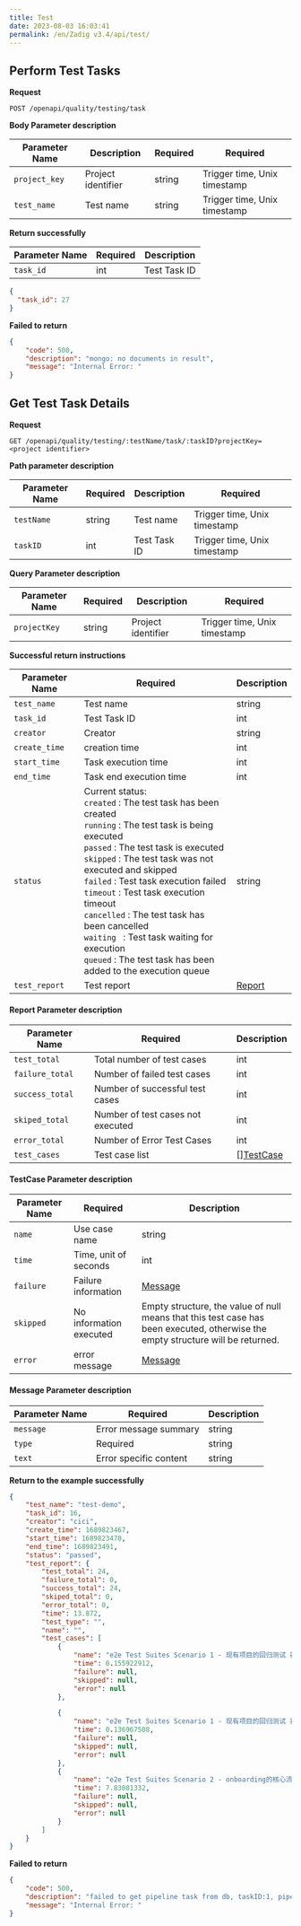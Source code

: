 ```yaml
---
title: Test
date: 2023-08-03 16:03:41
permalink: /en/Zadig v3.4/api/test/
---
```


## Perform Test Tasks

**Request**

```
POST /openapi/quality/testing/task
```

**Body Parameter description**

| Parameter Name        | Description     | Required   | Required |
| ------------- | -------- | ------ | ---- |
| `project_key` | Project identifier | string | Trigger time, Unix timestamp   |
| `test_name`   | Test name | string | Trigger time, Unix timestamp   |

**Return successfully**

| Parameter Name    | Required | Description        |
| --------- | ---- | ----------- |
| `task_id` | int  | Test Task ID |

```json
{
  "task_id": 27
}
```

**Failed to return**

```json
{
    "code": 500,
    "description": "mongo: no documents in result",
    "message": "Internal Error: "
}
```



## Get Test Task Details

**Request**

```
GET /openapi/quality/testing/:testName/task/:taskID?projectKey=<project identifier>
```

**Path parameter description**

| Parameter Name     | Required   | Description        | Required |
| ---------- | ------ | ----------- | ---- |
| `testName` | string | Test name    | Trigger time, Unix timestamp   |
| `taskID`   | int    | Test Task ID | Trigger time, Unix timestamp   |

**Query Parameter description**

| Parameter Name       | Required   | Description     | Required |
| ------------ | ------ | -------- | ---- |
| `projectKey` | string | Project identifier | Trigger time, Unix timestamp   |

**Successful return instructions**

| Parameter Name        | Required                                                         | Description              |
| ------------- | ------------------------------------------------------------ | ----------------- |
| `test_name`   | Test name                                                     | string            |
| `task_id`     | Test Task ID                                                  | int               |
| `creator`     | Creator                                                       | string            |
| `create_time` | creation time                                                     | int               |
| `start_time`  | Task execution time                                             | int               |
| `end_time`    | Task end execution time                                             | int               |
| `status `     | Current status:<br> `created` : The test task has been created<br> `running` : The test task is being executed<br> `passed` : The test task is executed<br> `skipped` : The test task was not executed and skipped<br> `failed` : Test task execution failed<br> `timeout` : Test task execution timeout<br> `cancelled` : The test task has been cancelled<br> `waiting ` : Test task waiting for execution<br> `queued` : The test task has been added to the execution queue | string            |
| `test_report` | Test report                                                     | [Report](#report) |

<h4 id="!">Report Parameter description</h4>

| Parameter Name          | Required               | Description                     |
| --------------- | ------------------ | ------------------------ |
| `test_total`    | Total number of test cases     | int                      |
| `failure_total` | Number of failed test cases   | int                      |
| `success_total` | Number of successful test cases   | int                      |
| `skiped_total`  | Number of test cases not executed | int                      |
| `error_total`   | Number of Error Test Cases   | int                      |
| `test_cases`    | Test case list       | [][TestCase](#test_case) |

<h4 id="!">TestCase Parameter description</h4>

| Parameter Name    | Required          | Description                                                         |
| --------- | ------------- | ------------------------------------------------------------ |
| `name`    | Use case name      | string                                                       |
| `time`    | Time, unit of seconds | int                                                          |
| `failure` | Failure information      | [Message](#message)                                          |
| `skipped` | No information executed    | Empty structure, the value of null means that this test case has been executed, otherwise the empty structure will be returned. |
| `error`   | error message      | [Message](#message)                                          |

<h4 id="!">Message Parameter description</h4>

| Parameter Name    | Required         | Description   |
| --------- | ------------ | ------ |
| `message` | Error message summary | string |
| `type`    | Required         | string |
| `text`    | Error specific content | string |

**Return to the example successfully**

```json
{
    "test_name": "test-demo",
    "task_id": 16,
    "creator": "cici",
    "create_time": 1689823467,
    "start_time": 1689823470,
    "end_time": 1689823491,
    "status": "passed",
    "test_report": {
        "test_total": 24,
        "failure_total": 0,
        "success_total": 24,
        "skiped_total": 0,
        "error_total": 0,
        "time": 13.872,
        "test_type": "",
        "name": "",
        "test_cases": [
            {
                "name": "e2e Test Suites Scenario 1 - 现有项目的回归测试 被测试环境中存在一个叫做voting的项目 可以查看环境",
                "time": 0.155922912,
                "failure": null,
                "skipped": null,
                "error": null
            },

            {
                "name": "e2e Test Suites Scenario 1 - 现有项目的回归测试 被测试环境中存在一个叫做voting的项目 可以查看Voting项目信息",
                "time": 0.136967508,
                "failure": null,
                "skipped": null,
                "error": null
            },
            {
                "name": "e2e Test Suites Scenario 2 - onboarding的核心流程 经过系统的onboarding流程，自动生成了环境和一些工作流 成功的自动创建了环境和工作流，工作流可以被触发",
                "time": 7.83081332,
                "failure": null,
                "skipped": null,
                "error": null
            }
        ]
    }
}
```

**Failed to return**

```json
{
    "code": 500,
    "description": "failed to get pipeline task from db, taskID:1, pipelineName:tt-job, err: mongo: no documents in result",
    "message": "Internal Error: "
}
```